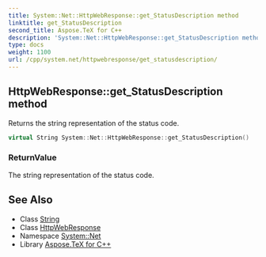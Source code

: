 ```yaml
---
title: System::Net::HttpWebResponse::get_StatusDescription method
linktitle: get_StatusDescription
second_title: Aspose.TeX for C++
description: 'System::Net::HttpWebResponse::get_StatusDescription method. Returns the string representation of the status code in C++.'
type: docs
weight: 1100
url: /cpp/system.net/httpwebresponse/get_statusdescription/
---
```

## HttpWebResponse::get_StatusDescription method


Returns the string representation of the status code.

```cpp
virtual String System::Net::HttpWebResponse::get_StatusDescription()
```


### ReturnValue

The string representation of the status code.

## See Also

* Class [String](../../../system/string/)
* Class [HttpWebResponse](../)
* Namespace [System::Net](../../)
* Library [Aspose.TeX for C++](../../../)
